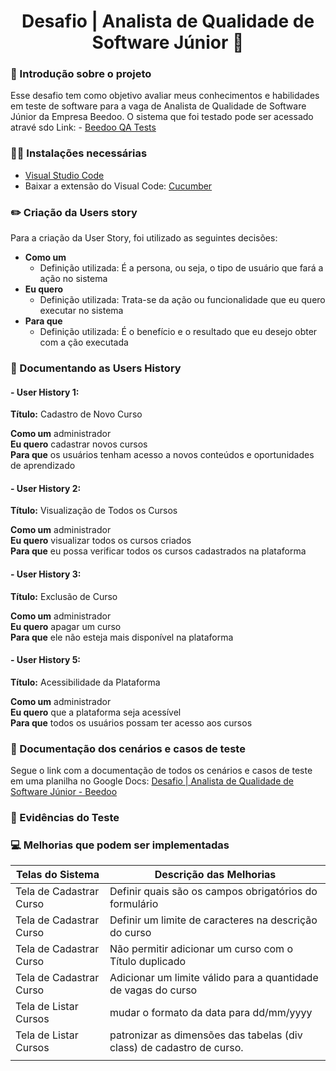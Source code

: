 <h1 align="center"> Desafio | Analista de Qualidade de Software Júnior 🧠</h1>

### 💬 Introdução sobre o projeto
Esse desafio tem como objetivo avaliar meus conhecimentos e habilidades em teste de software para a vaga de Analista de Qualidade de Software Júnior da Empresa Beedoo. O sistema que foi testado pode ser acessado atravé sdo Link: - [Beedoo QA Tests](<https://creative-sherbet-a51eac.netlify.app/>)

### 👨‍💻 Instalações necessárias
- [Visual Studio Code](<https://code.visualstudio.com/>)
- Baixar a extensão do Visual Code: [Cucumber](<https://marketplace.visualstudio.com/items?itemName=alexkrechik.cucumberautocomplete>)

### ✏️ Criação da Users story
Para a criação da User Story, foi utilizado as seguintes decisões:
+ **Como um** 
    + Definição utilizada: É a persona, ou seja, o tipo de usuário que fará a ação no sistema
+ **Eu quero**  
    + Definição utilizada: Trata-se da ação ou funcionalidade que eu quero executar no sistema
+ **Para que** 
    + Definição utilizada: É o benefício e o resultado que eu desejo obter com a ção executada

### 📄 Documentando as Users History

#### - User History 1: 
**Título:** Cadastro de Novo Curso

**Como um** administrador  
**Eu quero** cadastrar novos cursos  
**Para que** os usuários tenham acesso a novos conteúdos e oportunidades de aprendizado

#### - User History 2: 
**Título:** Visualização de Todos os Cursos

**Como um** administrador    
**Eu quero** visualizar todos os cursos criados  
**Para que** eu possa verificar todos os cursos cadastrados na plataforma

#### - User History 3: 
**Título:** Exclusão de Curso

**Como um** administrador  
**Eu quero** apagar um curso  
**Para que** ele não esteja mais disponível na plataforma

#### - User History 5: 
**Título:** Acessibilidade da Plataforma

**Como um** administrador    
**Eu quero** que a plataforma seja acessível  
**Para que** todos os usuários possam ter acesso aos cursos


### 🔎 Documentação dos cenários e casos de teste 
Segue o link com a documentação de  todos os cenários e casos de teste em uma planilha no Google Docs: [Desafio | Analista de Qualidade de Software Júnior - Beedoo](<hhttps://docs.google.com/spreadsheets/d/159ijMx8oTsYhDUHMJOqc4ss29Ay1g3Bq/edit?usp=sharing&ouid=112393885576234104564&rtpof=true&sd=true>)

### 📎 Evidências do Teste

### 💻 Melhorias que podem ser implementadas 
| Telas do Sistema | Descrição das Melhorias |
| --- | --- |
| Tela de Cadastrar Curso | Definir quais são os campos obrigatórios do formulário |
| Tela de Cadastrar Curso | Definir um limite de caracteres na descrição do curso|
| Tela de Cadastrar Curso | Não permitir adicionar um curso com o Título duplicado |
| Tela de Cadastrar Curso | Adicionar um limite válido para a quantidade de vagas do curso |
| Tela de Listar Cursos | mudar o formato da data para dd/mm/yyyy |
| Tela de Listar Cursos | patronizar as dimensões das tabelas (div class) de cadastro de curso. |
|  |  |
